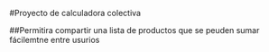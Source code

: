 #Proyecto de calculadora colectiva

##Permitira compartir una lista de productos que se peuden sumar fácilemtne entre usurios 
